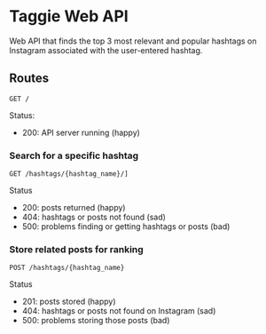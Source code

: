 # Taggie Web API

Web API that finds the top 3 most relevant and popular hashtags on Instagram associated with the user-entered hashtag.

## Routes

`GET /`

Status:

- 200: API server running (happy)

### Search for a specific hashtag

`GET /hashtags/{hashtag_name}/]`

Status

- 200: posts returned (happy)
- 404: hashtags or posts not found (sad)
- 500: problems finding or getting hashtags or posts (bad)

### Store related posts for ranking

`POST /hashtags/{hashtag_name}`

Status

- 201: posts stored (happy)
- 404: hashtags or posts not found on Instagram (sad)
- 500: problems storing those posts (bad)
